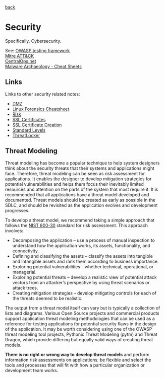 [back](../README.md)

# Security

Specifically, Cybersecurity. 

See: [OWASP testing framework](https://github.com/OWASP/wstg/tree/f33d49364c72f4e5ad082cca0eea1de64ffe1ceb/document)  
[Mitre ATT&CK](https://attack.mitre.org/resources/)  
[CentralOps.net](https://centralops.net/co/)  
[Malware Archaeology - Cheat Sheets](https://www.malwarearchaeology.com/cheat-sheets/)  

## Links

Links to other security related notes: 

- [DMZ](./DMZ.md)
- [Linux Forensics Cheatsheet](./Linux_Forensics_CheatSheet.md)
- [Risk](./Risk.md)
- [SSL Certificates](./SSL_Certs.md)
- [SSL Certificate Creation](./SSL_Cert_Creation.md)
- [Standard Levels](./Standard_levels.md)
- [ThreatLocker](./Threatlocker.md)

## Threat Modeling

Threat modeling has become a popular technique to help system designers think about the security threats that their systems and applications might face. Therefore, threat modeling can be seen as risk assessment for applications. It enables the designer to develop mitigation strategies for potential vulnerabilities and helps them focus their inevitably limited resources and attention on the parts of the system that most require it. It is recommended that all applications have a threat model developed and documented. Threat models should be created as early as possible in the SDLC, and should be revisited as the application evolves and development progresses.

To develop a threat model, we recommend taking a simple approach that follows the [NIST 800-30](https://csrc.nist.gov/publications/detail/sp/800-30/rev-1/final) standard for risk assessment. This approach involves:

- Decomposing the application – use a process of manual inspection to understand how the application works, its assets, functionality, and connectivity.
- Defining and classifying the assets – classify the assets into tangible and intangible assets and rank them according to business importance.
- Exploring potential vulnerabilities - whether technical, operational, or managerial.
- Exploring potential threats – develop a realistic view of potential attack vectors from an attacker’s perspective by using threat scenarios or attack trees.
- Creating mitigation strategies – develop mitigating controls for each of the threats deemed to be realistic.

The output from a threat model itself can vary but is typically a collection of lists and diagrams. Various Open Source projects and commercial products support application threat modeling methodologies that can be used as a reference for testing applications for potential security flaws in the design of the application. It may be worth considering using one of the OWASP threat modeling tool projects, Pythonic Threat Modeling (pytm) and Threat Dragon, which provide differing but equally valid ways of creating threat models.

**There is no right or wrong way to develop threat models** and perform information risk assessments on applications; be flexible and select the tools and processes that will fit with how a particular organization or development team works.